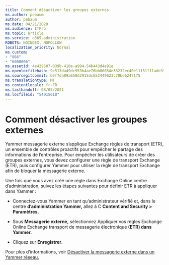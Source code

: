 ```yaml
---
title: Comment désactiver les groupes externes
ms.author: pebaum
author: pebaum
ms.date: 04/21/2020
ms.audience: ITPro
ms.topic: article
ms.service: o365-administration
ROBOTS: NOINDEX, NOFOLLOW
localization_priority: Normal
ms.custom:
- "966"
- "6000006"
ms.assetid: 4e429507-039b-410e-a994-54b443d4e91e
ms.openlocfilehash: 9c513da49dc953b4ae76bb06854e33232ec40e11151f11ade33c3080092aa598
ms.sourcegitcommit: b5f7da89a650d2915dc652449623c78be6247175
ms.translationtype: MT
ms.contentlocale: fr-FR
ms.lasthandoff: 08/05/2021
ms.locfileid: "54015618"
---
```

# <a name="how-to-disable-external-groups"></a>Comment désactiver les groupes externes

Yammer messagerie externe s’applique Exchange règles de transport (ETR), un ensemble de contrôles proactifs pour empêcher le partage des informations de l’entreprise. Pour empêcher les utilisateurs de créer des groupes externes, vous devez configurer une règle de transport Exchange (ETR), puis configurer Yammer pour utiliser la règle de transport Exchange afin de bloquer la messagerie externe.
  
Une fois que vous avez créé une règle dans Exchange Online centre d’administration, suivez les étapes suivantes pour définir ETR à appliquer dans Yammer :
  
- Connectez-vous Yammer en tant qu’administrateur vérifié et, dans le centre **d’administration Yammer,** allez à C **Content and Security \> Paramètres.**

- Sous **Messagerie externe,** sélectionnez Appliquer vos règles Exchange Online Exchange transport de messagerie électronique **(ETR) dans Yammer.**

- Cliquez sur **Enregistrer**.

Pour plus d’informations, voir [Désactiver la messagerie externe dans un Yammer réseau.](https://docs.microsoft.com/yammer/work-with-external-users/disable-external-messaging)
  
